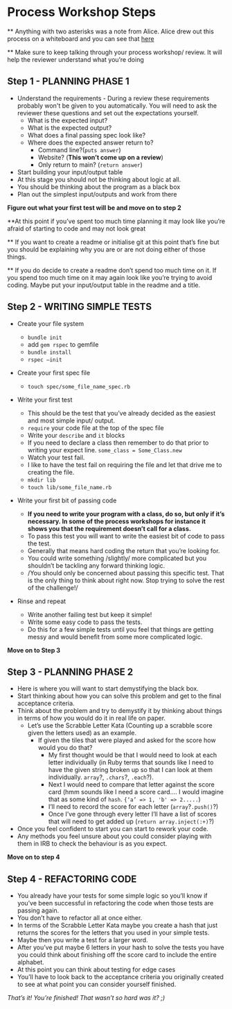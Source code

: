 # Process Workshop Steps

** Anything with two asterisks was a note from Alice. Alice drew out this process on a whiteboard and you can see that [here](https://github.com/bengscott2/process-review-steps/blob/master/Alice's%20Whiteboard%20Drawing.jpg)

** Make sure to keep talking through your process workshop/ review. It will help the reviewer understand what you’re doing

## Step 1 - PLANNING PHASE 1
* Understand the requirements - During a review these requirements probably won't be given to you automatically. You will need to ask the reviewer these questions and set out the expectations yourself.
	* What is the expected input?
	* What is the expected output?
	* What does a final passing spec look like?
	* Where does the expected answer return to?
		* Command line?(```puts answer```)
		* Website? (**This won’t come up on a review**)
		* Only return to main? (```return answer```)
* Start building your input/output table
* At this stage you should not be thinking about logic at all.
* You should be thinking about the program as a black box
* Plan out the simplest input/outputs and work from there

**Figure out what your first test will be and move on to step 2**


**At this point if you’ve spent too much time planning it may look like you’re afraid of starting to code and may not look great

** If you want to create a readme or initialise git at this point that’s fine but you should be explaining why you are or are not doing either of those things.

** If you do decide to create a readme don’t spend too much time on it. If you spend too much time on it may again look like you’re trying to avoid coding. Maybe put your input/output table in the readme and a title.

## Step 2 - WRITING SIMPLE TESTS
* Create your file system

	* ```bundle init```
	* add ```gem rspec``` to gemfile
	* ```bundle install```
	* ```rspec —init```

* Create your first spec file
	* ```touch spec/some_file_name_spec.rb```

* Write your first test
	* This should be the test that you’ve already decided as the easiest and most simple input/ output.
	* ```require``` your code file at the top of the spec file
	* Write your `describe` and `it` blocks
	* If you need to declare a class then remember to do that prior to writing your expect line. `some_class = Some_Class.new`
	* Watch your test fail.
	* I like to have the test fail on requiring the file and let that drive me to creating the file.
	* ```mkdir lib```
	* ```touch lib/some_file_name.rb```
* Write your first bit of passing code
	* **If you need to write your program with a class, do so, but only if it’s necessary. In some of the process workshops for instance it shows you that the requirement doesn’t call for a class.**
	* To pass this test you will want to write the easiest bit of code to pass the test.
	* Generally that means hard coding the return that you’re looking for.
	* You could write something /slightly/ more complicated but you shouldn’t be tackling any forward thinking logic.
	* /You should only be concerned about passing this specific test. That is the only thing to think about right now. Stop trying to solve the rest of the challenge!/
* Rinse and repeat
	* Write another failing test but keep it simple!
	* Write some easy code to pass the tests.
	* Do this for a few simple tests until you feel that things are getting messy and would benefit from some more complicated logic.

**Move on to Step 3**

## Step 3 - PLANNING PHASE 2

* Here is where you will want to start demystifying the black box.
* Start thinking about how you can solve this problem and get to the final acceptance criteria.
* Think about the problem and try to demystify it by thinking about things in terms of how you would do it in real life on paper.
	* Let’s use the Scrabble Letter Kata (Counting up a scrabble score given the letters used) as an example.
		* If given the tiles that were played and asked for the score how would you do that?
			* My first thought would be that I would need to look at each letter individually (in Ruby terms that sounds like I need to have the given string broken up so that I can look at them individually. `array`?, `.chars`?, `.each`?).
			* Next I would need to compare that letter against the score card (hmm sounds like I need a score card…. I would imagine that as some kind of `hash`. `{‘a’ => 1, 'b' => 2.....`)
			* I’ll need to record the score for each letter (`array`?`.push()`?)
			* Once I’ve gone through every letter I’ll have a list of scores that will need to get added up  (`return array.inject(:+)`?)
* Once you feel confident to start you can start to rework your code.
* Any methods you feel unsure about you could consider playing with them in IRB to check the behaviour is as you expect.

**Move on to step 4**

## Step 4 - REFACTORING CODE

* You already have your tests for some simple logic so you’ll know if you’ve been successful in refactoring the code when those tests are passing again.
* You don’t have to refactor all at once either.
* In terms of the Scrabble Letter Kata maybe you create a hash that just returns the scores for the letters that you used in your simple tests.
* Maybe then you write a test for a larger word.
* After you’ve put maybe 6 letters in your hash to solve the tests you have you could think about finishing off the score card to include the entire alphabet.
* At this point you can think about testing for edge cases
* You’ll have to look back to the acceptance criteria you originally created to see at what point you can consider yourself finished.

*That’s it! You’re finished!*
*That wasn’t so hard was it? ;)*
